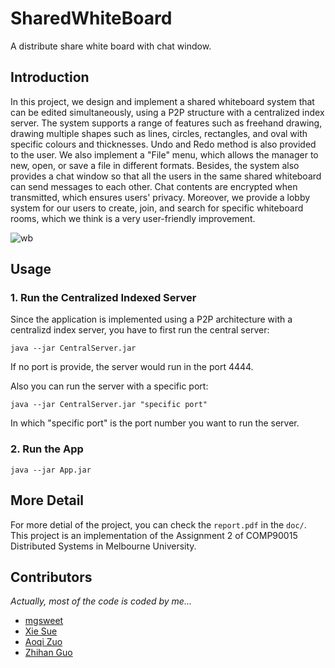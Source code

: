 # SharedWhiteBoard
A distribute share white board with chat window.

## Introduction

In this project, we design and implement a shared whiteboard system that can be edited simultaneously, using a P2P structure with a centralized index server. The system supports a range of features such as freehand drawing, drawing multiple shapes such as lines, circles, rectangles, and oval with specific colours and thicknesses. Undo and Redo method is also provided to the user. We also implement a "File" menu, which allows the manager to new, open, or save a file in different formats. Besides, the system also provides a chat window so that all the users in the same shared whiteboard can send messages to each other. Chat contents are encrypted when transmitted, which ensures users' privacy. Moreover, we provide a lobby system for our users to create, join, and search for specific whiteboard rooms, which we think is a very user-friendly improvement.

![wb](SharedWhiteBoard/SharedWhiteBoard/images/wb.png)

## Usage

### 1. Run the Centralized Indexed Server

Since the application is implemented using a P2P architecture with a centralizd index server, you have to first run the central server:

```
java --jar CentralServer.jar

```

If no port is provide, the server would run in the port 4444.

Also you can run the server with a specific port:

```
java --jar CentralServer.jar "specific port"
```

In which "specific port" is the port number you want to run the server.

### 2. Run the App

```
java --jar App.jar
```

## More Detail

For more detial of the project, you can check the `report.pdf` in the `doc/`.  This project is an implementation of the Assignment 2 of COMP90015 Distributed Systems in Melbourne University. 

## Contributors

*Actually, most of the code is coded by me...*

- [mgsweet](mgsweet.com)
- [Xie Sue](https://github.com/SueXie)
- [Aoqi Zuo](https://github.com/aoqiz)
- [Zhihan Guo](https://github.com/zhihan97)







